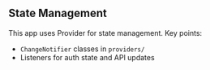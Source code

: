 ## State Management

This app uses Provider for state management. Key points:
- `ChangeNotifier` classes in `providers/`
- Listeners for auth state and API updates